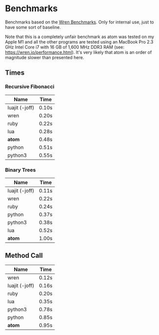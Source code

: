 # Benchmarks

Benchmarks based on the [Wren Benchmarks](https://github.com/wren-lang/wren/tree/main/test/benchmark). Only for internal
use, just to have some sort of baseline.

Note that this is a completely unfair benchmark as atom was tested on my Apple M1 and all the other programs are tested
using an MacBook Pro 2.3 GHz Intel Core i7 with 16 GB of 1,600 MHz DDR3 RAM (see: https://wren.io/performance.html).
It's very likely that atom is an order of magnitude slower than presented here.

## Times

### Recursive Fibonacci

| Name | Time |
|------|------|
| luajit (-joff) | 0.10s |
| wren | 0.20s |
| ruby | 0.22s |
| lua | 0.28s |
| **atom** | 0.48s |
| python | 0.51s |
| python3 | 0.55s |

### Binary Trees

| Name | Time |
|------|------|
| luajit (-joff) | 0.11s |
| wren | 0.22s |
| ruby | 0.24s |
| python | 0.37s |
| python3 | 0.38s |
| lua | 0.52s |
| **atom** | 1.00s |

## Method Call

| Name | Time |
|------|------|
| wren | 0.12s |
| luajit (-joff) | 0.16s |
| ruby | 0.20s |
| lua | 0.35s |
| python3 | 0.78s |
| python | 0.85s |
| **atom** | 0.95s |
